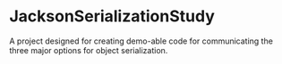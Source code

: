 JacksonSerializationStudy
=========================

A project designed for creating demo-able code for communicating the three major options for object serialization.
